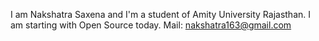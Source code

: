 I am Nakshatra Saxena and I'm a student of Amity University Rajasthan. I am starting with
Open Source today.
Mail: nakshatra163@gmail.com
